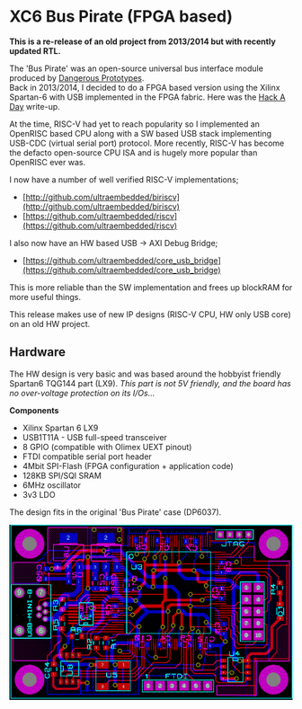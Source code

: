 # XC6 Bus Pirate (FPGA based)

**This is a re-release of an old project from 2013/2014 but with recently updated RTL.**

The 'Bus Pirate' was an open-source universal bus interface module produced by [Dangerous Prototypes](http://dangerousprototypes.com/docs/Bus_Pirate).  
Back in 2013/2014, I decided to do a FPGA based version using the Xilinx Spartan-6 with USB implemented in the FPGA fabric. Here was the [Hack A Day](https://hackaday.com/?s=fpga+bus+pirate) write-up.

At the time, RISC-V had yet to reach popularity so I implemented an OpenRISC based CPU along with a SW based USB stack implementing USB-CDC (virtual serial port) protocol.
More recently, RISC-V has become the defacto open-source CPU ISA and is hugely more popular than OpenRISC ever was.

I now have a number of well verified RISC-V implementations;
* [http://github.com/ultraembedded/biriscv](http://github.com/ultraembedded/biriscv)
* [https://github.com/ultraembedded/riscv](https://github.com/ultraembedded/riscv)

I also now have an HW based USB -> AXI Debug Bridge;
* [https://github.com/ultraembedded/core_usb_bridge](https://github.com/ultraembedded/core_usb_bridge)

This is more reliable than the SW implementation and frees up blockRAM for more useful things.

This release makes use of new IP designs  (RISC-V CPU, HW only USB core) on an old HW project.

## Hardware
The HW design is very basic and was based around the hobbyist friendly Spartan6 TQG144 part (LX9).
*This part is not 5V friendly, and the board has no over-voltage protection on its I/Os...*

**Components**
* Xilinx Spartan 6 LX9
* USB1T11A - USB full-speed transceiver
* 8 GPIO (compatible with Olimex UEXT pinout)
* FTDI compatible serial port header
* 4Mbit SPI-Flash (FPGA configuration + application code)
* 128KB SPI/SQI SRAM
* 6MHz oscillator
* 3v3 LDO

The design fits in the original 'Bus Pirate' case (DP6037).

![PCB](docs/pcb.png)
